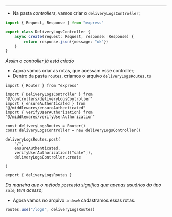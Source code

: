 ___
- Na pasta *controllers*, vamos criar o `deliveryLogsController`;
```ts
import { Request, Response } from "express"

export class DeliveryLogsController {
	async create(request: Request, response: Response) {
		return response.json({message: "ok"})
	}
}
```
*Assim o controller já está criado*
- Agora vamos criar as rotas, que acessam esse controller;
- Dentro da pasta `routes`, criamos o arquivo `deliveryLogsRoutes.ts`
```Ts
import { Router } from "express"

import { DeliveryLogsController } from "@/controllers/deliveryLogsController"
import { ensureAuthenticated } from "@/middlewares/ensureAuthenticated"
import { verifyUserAuthorization} from "@/middlewares/verifyUserAuthorization"

const deliveryLogsRoutes = Router()
const deliveryLogsController = new deliveryLogsController()

deliveryLogsRoutes.post(
	"/",
	ensureAuthenticated,
	verifyUserAuthorization(["sale"]),
	deliveryLogsController.create
	
)

export { deliveryLogsRoutes }
```
*Da maneira que o método `post`está significa que apenas usuários do tipo `sale`, tem acesso*;
- Agora vamos no arquivo `index`e cadastramos essas rotas.
```ts
routes.use("/logs", deliveryLogsRoutes)
```
